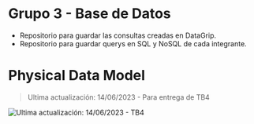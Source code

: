 # Grupo 3 - Base de Datos

- Repositorio para guardar las consultas creadas en DataGrip.
- Repositorio para guardar querys en SQL y NoSQL de cada integrante.

# Physical Data Model

> Ultima actualización: 14/06/2023 - Para entrega de TB4

![Ultima actualización: 14/06/2023 - TB4](https://i.ibb.co/86nsWkm/TB4-Wolex-Diagram.png)
